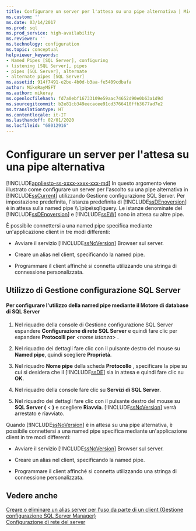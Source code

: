```yaml
---
title: Configurare un server per l'attesa su una pipe alternativa | Microsoft Docs
ms.custom: ''
ms.date: 03/14/2017
ms.prod: sql
ms.prod_service: high-availability
ms.reviewer: ''
ms.technology: configuration
ms.topic: conceptual
helpviewer_keywords:
- Named Pipes [SQL Server], configuring
- listening [SQL Server], pipes
- pipes [SQL Server], alternate
- alternate pipes [SQL Server]
ms.assetid: 914f7491-e2be-4b0d-b3aa-fe5409cdbafa
author: MikeRayMSFT
ms.author: mikeray
ms.openlocfilehash: fd7a0ebf16733109e59aac74652d90e0b63a1d9d
ms.sourcegitcommit: b2e81cb349eecacee91cd3766410ffb3677ad7e2
ms.translationtype: HT
ms.contentlocale: it-IT
ms.lasthandoff: 02/01/2020
ms.locfileid: "68012916"
---
```

# <a name="configure-a-server-to-listen-on-an-alternate-pipe"></a>Configurare un server per l'attesa su una pipe alternativa
[!INCLUDE[appliesto-ss-xxxx-xxxx-xxx-md](../../includes/appliesto-ss-xxxx-xxxx-xxx-md.md)]
  In questo argomento viene illustrato come configurare un server per l'ascolto su una pipe alternativa in [!INCLUDE[ssCurrent](../../includes/sscurrent-md.md)] utilizzando Gestione configurazione SQL Server. Per impostazione predefinita, l'istanza predefinita di [!INCLUDE[ssDEnoversion](../../includes/ssdenoversion-md.md)] è in attesa sulla named pipe \\\\.\pipe\sql\query. Le istanze denominate del [!INCLUDE[ssDEnoversion](../../includes/ssdenoversion-md.md)] e [!INCLUDE[ssEW](../../includes/ssew-md.md)] sono in attesa su altre pipe.  
  
 È possibile connettersi a una named pipe specifica mediante un'applicazione client in tre modi differenti:  
  
-   Avviare il servizio [!INCLUDE[ssNoVersion](../../includes/ssnoversion-md.md)] Browser sul server.  
  
-   Creare un alias nel client, specificando la named pipe.  
  
-   Programmare il client affinché si connetta utilizzando una stringa di connessione personalizzata.  
  
##  <a name="SSMSProcedure"></a> Utilizzo di Gestione configurazione SQL Server  
  
#### <a name="to-configure-the-named-pipe-used-by-the-sql-server-database-engine"></a>Per configurare l'utilizzo della named pipe mediante il Motore di database di SQL Server  
  
1.  Nel riquadro della console di Gestione configurazione SQL Server espandere **Configurazione di rete SQL Server** e quindi fare clic per espandere **Protocolli per** *\<nome istanza>* .  
  
2.  Nel riquadro dei dettagli fare clic con il pulsante destro del mouse su **Named pipe**, quindi scegliere **Proprietà**.  
  
3.  Nel riquadro **Nome pipe** della scheda **Protocollo** , specificare la pipe su cui si desidera che il [!INCLUDE[ssDE](../../includes/ssde-md.md)] sia in attesa e quindi fare clic su **OK**.  
  
4.  Nel riquadro della console fare clic su **Servizi di SQL Server**.  
  
5.  Nel riquadro dei dettagli fare clic con il pulsante destro del mouse su **SQL Server (** \<<nome istanza> **)** e scegliere **Riavvia**. [!INCLUDE[ssNoVersion](../../includes/ssnoversion-md.md)] verrà arrestato e riavviato.  
  
 Quando [!INCLUDE[ssNoVersion](../../includes/ssnoversion-md.md)] è in attesa su una pipe alternativa, è possibile connettersi a una named pipe specifica mediante un'applicazione client in tre modi differenti:  
  
-   Avviare il servizio [!INCLUDE[ssNoVersion](../../includes/ssnoversion-md.md)] Browser sul server.  
  
-   Creare un alias nel client, specificando la named pipe.  
  
-   Programmare il client affinché si connetta utilizzando una stringa di connessione personalizzata.  
  
## <a name="see-also"></a>Vedere anche  
 [Creare o eliminare un alias server per l'uso da parte di un client &#40;Gestione configurazione SQL Server Manager&#41;](../../database-engine/configure-windows/create-or-delete-a-server-alias-for-use-by-a-client.md)   
 [Configurazione di rete del server](../../database-engine/configure-windows/server-network-configuration.md)  
  
  
